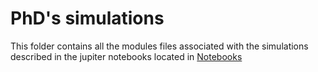 # PhD's simulations
This folder contains all the modules files associated with the simulations described in the jupiter notebooks located in 
[Notebooks](/pajjaecat/master/)
